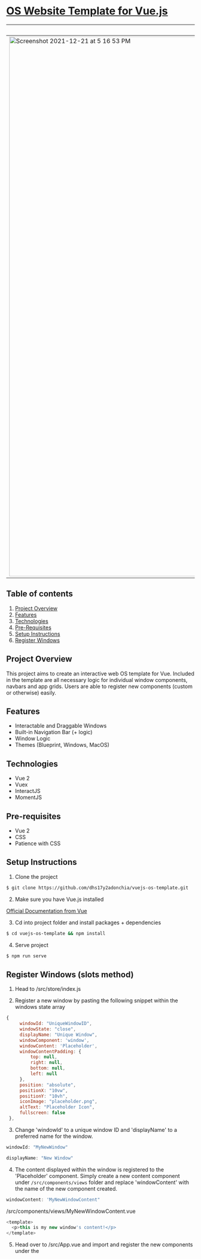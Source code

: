 # [OS Website Template for Vue.js](https://main-preview-site.netlify.app/)

| [Blueprint Theme](https://blueprint-template.netlify.app/) | [Windows Theme](https://windows-template.netlify.app/) | [MacOS Theme](https://macos-template.netlify.app/) |
| --------- | --------| ----- |
| <img width="1440" alt="Screenshot 2021-12-21 at 5 16 53 PM" src="https://user-images.githubusercontent.com/24926784/146904065-05513a29-261b-4f35-b952-5bde1599a35d.png"/> | <img width="1440" alt="Screenshot 2021-12-21 at 5 16 53 PM" src="https://user-images.githubusercontent.com/24926784/147592582-8caa82c1-1d01-400c-b34e-e5fef7fdfbaf.png"/> | <img width="1440" alt="Screenshot 2021-12-29 at 3 06 44 PM" src="https://user-images.githubusercontent.com/24926784/147636162-cc095413-a099-4b59-baf0-36467fbfee99.png"> |


## Table of contents
1. [Project Overview](#project-overview)
2. [Features](#features)
3. [Technologies](#technologies)
4. [Pre-Requisites](#pre-requisites)
5. [Setup Instructions](#setup-instructions)
6. [Register Windows](#register-windows)

<a name="project-overview"></a>
## Project Overview
This project aims to create an interactive web OS template for Vue. Included in the template are all necessary logic for individual window components, navbars and app grids. Users are able to register new components (custom or otherwise) easily. 

<a name="features"></a>
## Features
- Interactable and Draggable Windows
- Built-in Navigation Bar (+ logic)
- Window Logic
- Themes (Blueprint, Windows, MacOS)

<a name="technologies"></a>
## Technologies
- Vue 2
- Vuex 
- InteractJS
- MomentJS

<a name="pre-requisites"></a>
## Pre-requisites
- Vue 2 
- CSS 
- Patience with CSS

<a name="setup-instruction"></a>
## Setup Instructions

1. Clone the project

```bash
$ git clone https://github.com/dhs17y2adonchia/vuejs-os-template.git
```


2. Make sure you have Vue.js installed 

[Official Documentation from Vue](https://vuejs.org/v2/guide/installation.html)


3. Cd into project folder and install packages + dependencies


```bash
$ cd vuejs-os-template && npm install
```

4. Serve project

```bash
$ npm run serve
```

<a name="register-windows"></a>
## Register Windows (slots method)
1. Head to /src/store/index.js 

2. Register a new window by pasting the following snippet within the windows state array

```js
{
     windowId: "UniqueWindowID", 
     windowState: "close",
     displayName: "Unique Window",
     windowComponent: 'window',
     windowContent: 'Placeholder',
     windowContentPadding: {
         top: null,
         right: null,
         bottom: null,
         left: null
     },
     position: "absolute",
     positionX: "10vw",
     positionY: "10vh",
     iconImage: "placeholder.png",
     altText: "Placeholder Icon",
     fullscreen: false
 },
 ```
 
3. Change 'windowId' to a unique window ID and 'displayName' to a preferred name for the window.

```js
windowId: "MyNewWindow"
```

```js
displayName: "New Window"
```

4. The content displayed within the window is registered to the 'Placeholder' component. Simply create a new content component under ```/src/components/views``` folder and replace 'windowContent' with the name of the new component created. 

```js
windowContent: 'MyNewWindowContent"
```

/src/components/views/MyNewWindowContent.vue
```js
<template>
  <p>this is my new window's content!</p>
</template>
```

5. Head over to /src/App.vue and import and register the new components under the <script> section.
  
```js
  import MyNewWindowContent from './components/views/MyNewWindowContent'
```
  
```js
  components: {
    ...,
    MyNewWindowContent
  }
```

6. Save all changed or created files and head to localhost to see changes.
